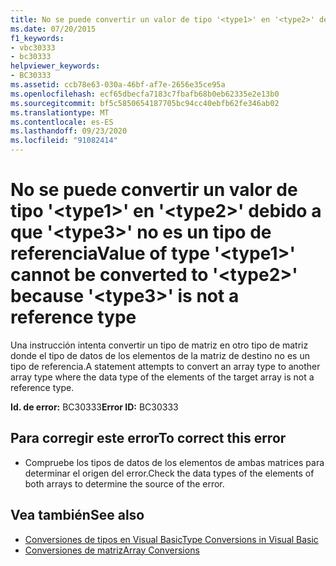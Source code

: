```yaml
---
title: No se puede convertir un valor de tipo '<type1>' en '<type2>' debido a que '<type3>' no es un tipo de referencia
ms.date: 07/20/2015
f1_keywords:
- vbc30333
- bc30333
helpviewer_keywords:
- BC30333
ms.assetid: ccb78e63-030a-46bf-af7e-2656e35ce95a
ms.openlocfilehash: ecf65dbecfa7183c7fbafb68b0eb62335e2e13b0
ms.sourcegitcommit: bf5c5850654187705bc94cc40ebfb62fe346ab02
ms.translationtype: MT
ms.contentlocale: es-ES
ms.lasthandoff: 09/23/2020
ms.locfileid: "91082414"
---
```

# <a name="value-of-type-type1-cannot-be-converted-to-type2-because-type3-is-not-a-reference-type"></a><span data-ttu-id="6146e-102">No se puede convertir un valor de tipo '\<type1>' en '\<type2>' debido a que '\<type3>' no es un tipo de referencia</span><span class="sxs-lookup"><span data-stu-id="6146e-102">Value of type '\<type1>' cannot be converted to '\<type2>' because '\<type3>' is not a reference type</span></span>

<span data-ttu-id="6146e-103">Una instrucción intenta convertir un tipo de matriz en otro tipo de matriz donde el tipo de datos de los elementos de la matriz de destino no es un tipo de referencia.</span><span class="sxs-lookup"><span data-stu-id="6146e-103">A statement attempts to convert an array type to another array type where the data type of the elements of the target array is not a reference type.</span></span>  
  
 <span data-ttu-id="6146e-104">**Id. de error:** BC30333</span><span class="sxs-lookup"><span data-stu-id="6146e-104">**Error ID:** BC30333</span></span>  
  
## <a name="to-correct-this-error"></a><span data-ttu-id="6146e-105">Para corregir este error</span><span class="sxs-lookup"><span data-stu-id="6146e-105">To correct this error</span></span>  
  
- <span data-ttu-id="6146e-106">Compruebe los tipos de datos de los elementos de ambas matrices para determinar el origen del error.</span><span class="sxs-lookup"><span data-stu-id="6146e-106">Check the data types of the elements of both arrays to determine the source of the error.</span></span>  
  
## <a name="see-also"></a><span data-ttu-id="6146e-107">Vea también</span><span class="sxs-lookup"><span data-stu-id="6146e-107">See also</span></span>

- [<span data-ttu-id="6146e-108">Conversiones de tipos en Visual Basic</span><span class="sxs-lookup"><span data-stu-id="6146e-108">Type Conversions in Visual Basic</span></span>](../programming-guide/language-features/data-types/type-conversions.md)
- [<span data-ttu-id="6146e-109">Conversiones de matriz</span><span class="sxs-lookup"><span data-stu-id="6146e-109">Array Conversions</span></span>](../programming-guide/language-features/data-types/array-conversions.md)
